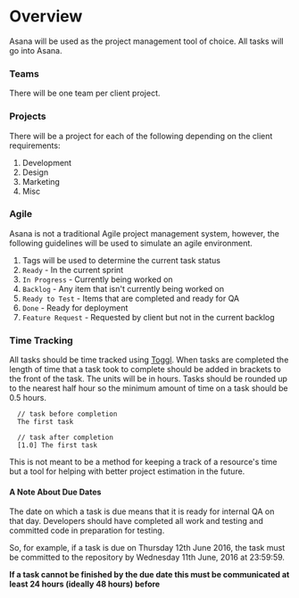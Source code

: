 # Overview
Asana will be used as the project management tool of choice. All tasks will go into Asana.

### Teams
There will be one team per client project.

### Projects
There will be a project for each of the following depending on the client requirements:

1. Development
2. Design
3. Marketing
4. Misc

### Agile
Asana is not a traditional Agile project management system, however, the following guidelines will be used to simulate an agile environment.

1. Tags will be used to determine the current task status
  1. `Ready` - In the current sprint
  2. `In Progress` - Currently being worked on
  3. `Backlog` - Any item that isn't currently being worked on
  4. `Ready to Test` - Items that are completed and ready for QA
  5. `Done` - Ready for deployment
  6. `Feature Request` - Requested by client but not in the current backlog

### Time Tracking
All tasks should be time tracked using [Toggl](https://toggl.com/). When tasks are completed the length of time that a task took to complete should be added in brackets to the front of the task. The units will be in hours. Tasks should be rounded up to the nearest half hour so the minimum amount of time on a task should be 0.5 hours.
```
  // task before completion
  The first task

  // task after completion
  [1.0] The first task
```

This is not meant to be a method for keeping a track of a resource's time but a tool for helping with better project estimation in the future. 

#### A Note About Due Dates

The date on which a task is due means that it is ready for internal QA on that day. Developers should have completed all work and testing and committed code in preparation for testing.

So, for example, if a task is due on Thursday 12th June 2016, the task must be committed to the repository by Wednesday 11th June, 2016 at 23:59:59.

**If a task cannot be finished by the due date this must be communicated at least 24 hours (ideally 48 hours) before**
